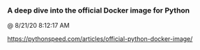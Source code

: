 ﻿

### A deep dive into the official Docker image for Python
@ 8/21/20 8:12:17 AM

https://pythonspeed.com/articles/official-python-docker-image/

